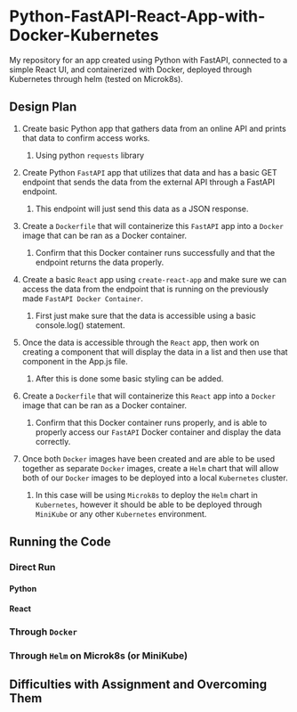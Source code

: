 # Python-FastAPI-React-App-with-Docker-Kubernetes

My repository for an app created using Python with FastAPI, connected to a simple React UI, and containerized with Docker, deployed through Kubernetes through helm (tested on Microk8s).

## Design Plan

1. Create basic Python app that gathers data from an online API and prints that data to confirm access works.

   1. Using python `requests` library

2. Create Python `FastAPI` app that utilizes that data and has a basic GET endpoint that sends the data from the external API through a FastAPI endpoint.

   1. This endpoint will just send this data as a JSON response.

3. Create a `Dockerfile` that will containerize this `FastAPI` app into a `Docker` image that can be ran as a Docker container.

   1. Confirm that this Docker container runs successfully and that the endpoint returns the data properly.

4. Create a basic `React` app using `create-react-app` and make sure we can access the data from the endpoint that is running on the previously made `FastAPI Docker Container`.

   1. First just make sure that the data is accessible using a basic console.log() statement.

5. Once the data is accessible through the `React` app, then work on creating a component that will display the data in a list and then use that component in the App.js file.

   1. After this is done some basic styling can be added.

6. Create a `Dockerfile` that will containerize this `React` app into a `Docker` image that can be ran as a Docker container.

   1. Confirm that this Docker container runs properly, and is able to properly access our `FastAPI` Docker container and display the data correctly.

7. Once both `Docker` images have been created and are able to be used together as separate `Docker` images, create a `Helm` chart that will allow both of our `Docker` images to be deployed into a local `Kubernetes` cluster.

   1. In this case will be using `Microk8s` to deploy the `Helm` chart in `Kubernetes`, however it should be able to be deployed through `MiniKube` or any other `Kubernetes` environment.

## Running the Code

### Direct Run

#### Python

#### React

### Through `Docker`

### Through `Helm` on Microk8s (or MiniKube)

## Difficulties with Assignment and Overcoming Them
